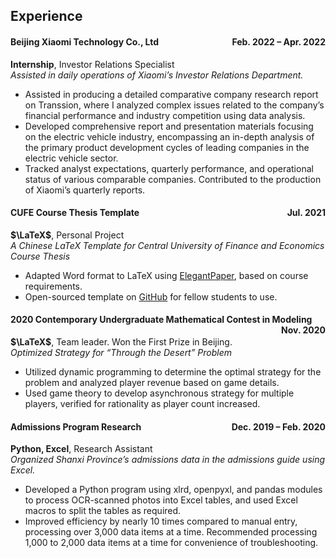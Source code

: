 ## Experience

#### Beijing Xiaomi Technology Co., Ltd <span style="float:right">Feb. 2022 – Apr. 2022</span>
  **Internship**, Investor Relations Specialist  
  *Assisted in daily operations of Xiaomi’s Investor Relations Department.*
  - Assisted in producing a detailed comparative company research report on Transsion, where I analyzed complex issues related to
the company’s financial performance and industry competition using data analysis.
  - Developed comprehensive report and presentation materials focusing on the electric vehicle industry, encompassing an in-depth analysis of the primary product development cycles of leading companies in the electric vehicle sector.
  - Tracked analyst expectations, quarterly performance, and operational status of various comparable companies. Contributed to the production of Xiaomi’s quarterly reports.
    
#### CUFE Course Thesis Template <span style="float:right">Jul. 2021</span>
  **$\LaTeX$**, Personal Project  
  *A Chinese LaTeX Template for Central University of Finance and Economics Course Thesis*
  - Adapted Word format to LaTeX using <a href="https://github.com/ElegantLaTeX/ElegantPaper">ElegantPaper</a>, based on course requirements.
  - Open-sourced template on <a href="https://github.com/zigzaghumor/CUFE-CourseThesis">GitHub</a> for fellow students to use.

    
#### 2020 Contemporary Undergraduate Mathematical Contest in Modeling <span style="float:right">Nov. 2020</span>
  **$\LaTeX$**, Team leader. Won the First Prize in Beijing.  
  *Optimized Strategy for “Through the Desert” Problem*
  - Utilized dynamic programming to determine the optimal strategy for the problem and analyzed player revenue based on game details.
  - Used game theory to develop asynchronous strategy for multiple players, verified for rationality as player count increased.

#### Admissions Program Research <span style="float:right">Dec. 2019 – Feb. 2020</span>
  **Python, Excel**, Research Assistant  
  *Organized Shanxi Province’s admissions data in the admissions guide using Excel.*
  - Developed a Python program using xlrd, openpyxl, and pandas modules to process OCR-scanned photos into Excel tables, and used Excel macros to split the tables as required.
  - Improved efficiency by nearly 10 times compared to manual entry, processing over 3,000 data items at a time. Recommended processing 1,000 to 2,000 data items at a time for convenience of troubleshooting.
